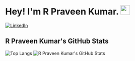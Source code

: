 # Hey! I'm R Praveen Kumar. <img src="https://media.giphy.com/media/hvRJCLFzcasrR4ia7z/giphy.gif" width="30px">
[![LinkedIn](https://img.shields.io/badge/LinkedIn-R%20Praveen%20Kumar-blue)](https://www.linkedin.com/in/r-praveen-kumar-3767521a6/)
## R Praveen Kumar's GitHub Stats
![Top Langs](https://github-readme-stats.vercel.app/api/top-langs/?username=praveen-kumar-R-1998&theme=tokyonight)
![R Praveen Kumar's GitHub Stats](https://github-readme-stats.vercel.app/api?username=praveen-Kumar-R-1998&show_icons=true&theme=tokyonight)

<!--
**praveen-Kumar-R-1998/praveen-kumar-R-1998** is a ✨ _special_ ✨ repository because its `README.md` (this file) appears on your GitHub profile.

Here are some ideas to get you started:

- 🔭 I’m currently working on ...
- 🌱 I’m currently learning ...
- 👯 I’m looking to collaborate on ...
- 🤔 I’m looking for help with ...
- 💬 Ask me about ...
- 📫 How to reach me: ...
- 😄 Pronouns: ...
- ⚡ Fun fact: ...
-->
